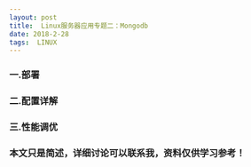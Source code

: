 ```yaml
---
layout: post
title:  Linux服务器应用专题二：Mongodb
date: 2018-2-28
tags:  LINUX
---
```



### 一.部署

### 二.配置详解

### 三.性能调优






### 本文只是简述，详细讨论可以联系我，资料仅供学习参考！